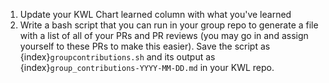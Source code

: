 1. Update your KWL Chart learned column with what you've learned
2. Write a bash script that you can run in your group repo to generate a file with a list of all of your PRs and PR reviews (you may go in and assign yourself to these PRs to make this easier). Save the script as {index}`groupcontributions.sh` and its output as {index}`group_contributions-YYYY-MM-DD.md` in your KWL repo. 

